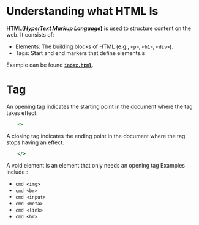 # Understanding what HTML Is
**HTML(*HyperText Markup Language*)** is used to structure content on the web. It consists of: 
* Elements: The building blocks of HTML (e.g., `<p>`, `<h1>`, `<div>`).
* Tags: Start and end markers that define elements.s

Example can be found [**`index.html`**](#document_structure/index.html).


# Tag
An opening tag indicates the starting point in the document where the tag takes effect.
```cmd
    <>
```
A closing tag indicates the ending point in the document where the tag stops having an effect.
```cmd
    </>
```

A void element is an element that only needs an opening tag
Examples include :
- ```cmd <img>```
- ```cmd <br>```
- ```cmd <input>```
- ```cmd <meta>```
- ```cmd <link>```
- ```cmd <hr>```
